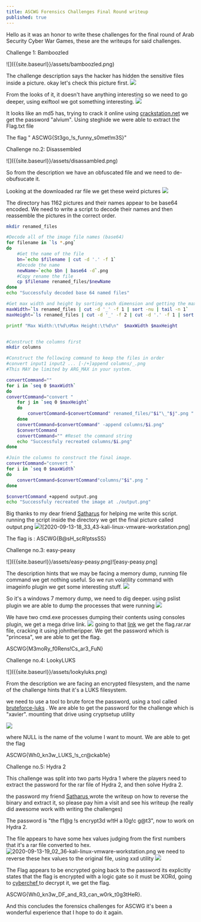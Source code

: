 ```yaml
---
title: ASCWG Forensics Challenges Final Round writeup
published: true
---
```


Hello as it was an honor to write these challenges for the final round of Arab Security Cyber War Games, these are the writeups for said challenges.


<p>Challenge 1:  Bamboozled</p>
![]({{site.baseurl}}/assets/bamboozled.png)

The challenge description says the hacker has hidden the sensitive files inside a picture. okay let's check this picture first.
![]({{site.baseurl}}/assets/2020-09-13-18_06_15-kali-linux-vmware-workstation.png)

From the looks of it, it doesn't have anything interesting so we need to go deeper, using exiftool we got something interesting.
![]({{site.baseurl}}/assets/2020-09-13-18_09_10-kali-linux-vmware-workstation.png)

It looks like an md5 has, trying to crack it online using <a href="http://crackstation.net">crackstation.net</a> we get the password "alvium". Using steghide we were able to extract the Flag.txt file


<p> The flag " ASCWG{St3go_!s_funny_s0met!m3S}"</p>



<p>Challenge no.2: Disassembled</p>
![]({{site.baseurl}}/assets/disassambled.png)


So from the description we have an obfuscated file and we need to de-obufsucate it.

Looking at the downloaded rar file we get these weird pictures
![]({{site.baseurl}}/assets/2020-09-13-18_15_01-kali-linux-vmware-workstation.png)

The directory has 1162 pictures and their names appear to be base64 encoded. We need to write a script to decode their names and then reassemble the pictures in the correct order. 

```bash
mkdir renamed_files

#Decode all of the image file names (base64)
for filename in `ls *.png`
do
    #Get the name of the file
    bn=`echo $filename | cut -d '.' -f 1`
    #Decode the name
    newName=`echo $bn | base64 -d`.png
    #Copy rename the file
    cp $filename renamed_files/$newName
done
echo "Successfuly decoded base 64 named files"

#Get max width and height by sorting each dimension and getting the max.
maxWidth=`ls renamed_files | cut -d '_' -f 1 | sort -nu | tail -n 1`
maxHeight=`ls renamed_files | cut -d '_' -f 2 | cut -d '.' -f 1 | sort -nu | tail -n 1`

printf "Max Width:\t%d\nMax Height:\t%d\n"  $maxWidth $maxHeight


#Construct the columns first
mkdir columns 

#Construct the following command to keep the files in order
#convert input1 input2 ... [-/+]append columns/_.png
#This MAY be limited by ARG_MAX in your system.

convertCommand=""
for i in `seq 0 $maxWidth`
do
convertCommand="convert "
    for j in `seq 0 $maxHeight`
    do
        convertCommand=$convertCommand" renamed_files/"$i"\_"$j".png "
    done
    convertCommand=$convertCommand" -append columns/$i.png"
    $convertCommand
    convertCommand="" #Reset the command string
    echo "Successfuly recreated columns/$i.png"
done

#Join the columns to construct the final image. 
convertCommand="convert "
for i in `seq 0 $maxWidth`
do
    convertCommand=$convertCommand"columns/"$i".png "
done

$convertCommand +append output.png
echo "Successfuly recreated the image at ./output.png"
```


Big thanks to my dear friend [Satharus](https://satharus.me/) for helping me write this script.
running the script inside the directory we get the final picture called output.png 
![]({{site.baseurl}}/assets/2020-09-13-18_33_43-kali-linux-vmware-workstation.png)![2020-09-13-18_33_43-kali-linux-vmware-workstation.png]

The flag is : ASCWG{B@sH_scR!ptssSS}

<p>Challenge no.3: easy-peasy</p>
![]({{site.baseurl}}/assets/easy-peasy.png)![easy-peasy.png]

The description hints that we may be facing a memory dump, running file command we get nothing useful. So we run volatility command with imageinfo plugin we get some interesting stuff.
![]({{site.baseurl}}/assets/2020-09-13-18_39_52-kali-linux-vmware-workstation.png)

So it's a windows 7 memory dump, we need to dig deeper. using pslist plugin we are able to dump the processes that were running 
![]({{site.baseurl}}/assets/2020-09-13-18_42_40-kali-linux-vmware-workstation.png)

We have two cmd.exe processes dumping their contents using consoles plugin, we get a mega drive link.
![]({{site.baseurl}}/assets/2020-09-13-18_44_37-kali-linux-vmware-workstation.png)
going to that [link](https://mega.nz/file/ImQR1Coa#Dt3tr6Ze8Ibwconty_SEGq48N_xmkHiZAbyob8-TlSA) we get the flag.rar.rar file, cracking it using johntheripper. We get the password which is "princesa", we are able to get the flag. 
<p>ASCWG{M3moRy_f0Rens!Cs_ar3_FuN}</p>

<p>Challenge no.4: LookyLUKS</p>
![]({{site.baseurl}}/assets/lookyluks.png)


From the description we are facing an encrypted filesystem, and the name of the challenge hints that it's a LUKS filesystem. 

we need to use a tool to brute force the password, using a tool called <a href="https://github.com/glv2/bruteforce-luks">bruteforce-luks</a> . We are able to get the password for the challenge which is "xavier". mounting that drive using cryptsetup utility 

![]({{site.baseurl}}/assets/2020-09-13-18_53_05-kali-linux-vmware-workstation.png)

where NULL is the name of the volume I want to mount. We are able to get the flag 

<p>ASCWG{Wh0_kn3w_LUKS_!s_cr@ckab1e}</p>


<p>Challenge no.5: Hydra 2</p>
This challenge was split into two parts Hydra 1 where the players need to extract the password for the rar file of Hydra 2, and then solve Hydra 2.

the password my friend <a href="https://satharus.me/cybersecurity/2020/09/13/ascwg2020_re.html">Satharus </a>wrote the writeup on how to reverse the binary and extract it, so please pay him a visit and see his writeup (he really did awesome work with writing the challenges)

The password is "the f1@g !s encrypt3d w!tH a l0g!c g@t3", now to work on Hydra 2.

The file appears to have some hex values judging from the first numbers that it's a rar file converted to hex. ![2020-09-13-19_02_36-kali-linux-vmware-workstation.png]({{site.baseurl}}/assets/2020-09-13-19_02_36-kali-linux-vmware-workstation.png)
we need to reverse these hex values to the original file, using xxd utility ![]({{site.baseurl}}/assets/2020-09-13-19_04_48-kali-linux-vmware-workstation.png)

The Flag appears to be encrypted going back to the password its explicitly states that the flag is encrypted with a logic gate so it must be XORd, going to <a href="https://gchq.github.io/CyberChef/">cyberchef </a>to decrypt it, we get the flag.
<p>ASCWG{Wh0_kn3w_DF_and_R3_can_w0rk_t0g3tHeR}.</p>


And this concludes the forensics challenges for ASCWG it's been a wonderful experience that I hope to do it again.

